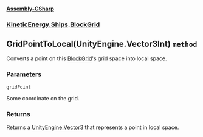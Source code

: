 #### [Assembly-CSharp](./Assembly-CSharp.md 'Assembly-CSharp')
### [KineticEnergy.Ships](./Assembly-CSharp.md#KineticEnergy-Ships 'KineticEnergy.Ships').[BlockGrid](./KineticEnergy-Ships-BlockGrid.md 'KineticEnergy.Ships.BlockGrid')
## GridPointToLocal(UnityEngine.Vector3Int) `method`
Converts a point on this [BlockGrid](./KineticEnergy-Ships-BlockGrid.md 'KineticEnergy.Ships.BlockGrid')'s grid space into local space.
### Parameters

<a name='KineticEnergy-Ships-BlockGrid-GridPointToLocal(UnityEngine-Vector3Int)-gridPoint'></a>
`gridPoint`

Some coordinate on the grid.
### Returns
Returns a [UnityEngine.Vector3](https://docs.microsoft.com/en-us/dotnet/api/UnityEngine.Vector3 'UnityEngine.Vector3') that represents a point in local space.
